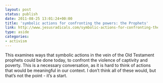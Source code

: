 ```yaml
---
layout: post
status: publish
date: 2011-08-25 13:01:24+00:00
title: 'symbolic actions for confronting the powers: the Prophets'
link: http://www.jesusradicals.com/symbolic-actions-for-confronting-the-powers-the-prophets/
type: aside
categories:
- activism
---
```


This examines ways that symbolic actions in the vein of the Old Testament prophets could be done today, to confront the violence of captivity and poverty. This is a necessary conversation, as it is hard to think of actions that would be meaningful in our context. I don’t think all of these would, but that’s not the point - it’s a start.
